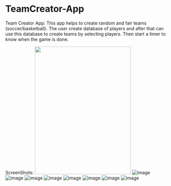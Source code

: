 # TeamCreator-App

Team Creator App:
This app helps to create random and fair teams (soccer/basketball).
The user create database of players and after that can use this database
to create teams by selecting players.
Then start a timer to know when the game is done.

ScreenShots:
<img src="https://user-images.githubusercontent.com/80771666/215530058-f52eb77a-7cef-47e1-9580-891681064837.png" width="300" height="400">
![image](https://user-images.githubusercontent.com/80771666/215530058-f52eb77a-7cef-47e1-9580-891681064837.png)
![image](https://user-images.githubusercontent.com/80771666/215530140-a1c006b8-4877-46d0-b400-c42adcf58a65.png)
![image](https://user-images.githubusercontent.com/80771666/215530394-ce648e40-2919-4340-8a4d-40949507d098.png)
![image](https://user-images.githubusercontent.com/80771666/215530561-1cbff169-fae6-4373-9d55-417547b45bfa.png)
![image](https://user-images.githubusercontent.com/80771666/215531203-4a68f689-fa5c-4f48-8e46-45c02aebe32b.png)
![image](https://user-images.githubusercontent.com/80771666/215531225-4d10d4b0-72e2-4c90-9e75-43bfd27b03e7.png)
![image](https://user-images.githubusercontent.com/80771666/215531372-e46122cd-5e73-45da-9970-cca352ca0ce2.png)
![image](https://user-images.githubusercontent.com/80771666/215531693-ea838469-503e-495c-ad08-d15403209209.png)


